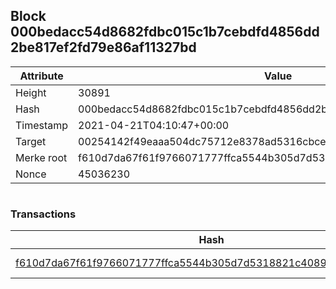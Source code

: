 ## Block 000bedacc54d8682fdbc015c1b7cebdfd4856dd2be817ef2fd79e86af11327bd

Attribute | Value
--- | ---
Height | 30891
Hash | 000bedacc54d8682fdbc015c1b7cebdfd4856dd2be817ef2fd79e86af11327bd
Timestamp | 2021-04-21T04:10:47+00:00
Target | 00254142f49eaaa504dc75712e8378ad5316cbcead634704b3734b6271167cc4
Merke root | f610d7da67f61f9766071777ffca5544b305d7d5318821c4089b6bbb0a47eb07
Nonce | 45036230

```

```

### Transactions

Hash | Amount
--- | ---
[f610d7da67f61f9766071777ffca5544b305d7d5318821c4089b6bbb0a47eb07](f610d7da67f61f9766071777ffca5544b305d7d5318821c4089b6bbb0a47eb07.md) | 10.00000000 SKEPTI 
